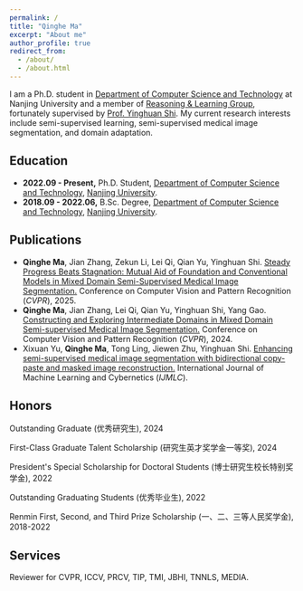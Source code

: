 ```yaml
---
permalink: /
title: "Qinghe Ma"
excerpt: "About me"
author_profile: true
redirect_from: 
  - /about/
  - /about.html
---
```

I am a Ph.D. student in [Department of Computer Science and Technology](https://cs.nju.edu.cn/main.htm) at Nanjing University and a member of [Reasoning & Learning Group](https://cs.nju.edu.cn/rl/index.htm), fortunately supervised by [Prof. Yinghuan Shi](https://cs.nju.edu.cn/shiyh/index.htm). My current research interests include semi-supervised learning, semi-supervised medical image segmentation, and domain adaptation.


## Education

+ **2022.09 - Present,** Ph.D. Student, [Department of Computer Science and Technology](https://cs.nju.edu.cn/main.htm), [Nanjing University](https://www.nju.edu.cn/).
+ **2018.09 - 2022.06,** B.Sc. Degree, [Department of Computer Science and Technology](https://cs.nju.edu.cn/main.htm), [Nanjing University](https://www.nju.edu.cn/).

## Publications

+ **Qinghe Ma**, Jian Zhang, Zekun Li, Lei Qi, Qian Yu, Yinghuan Shi. [Steady Progress Beats Stagnation: Mutual Aid of Foundation and Conventional Models in Mixed Domain Semi-Supervised Medical Image Segmentation.](https://mqinghe.github.io/) Conference on Computer Vision and Pattern Recognition (*CVPR*), 2025.
+ **Qinghe Ma**, Jian Zhang, Lei Qi, Qian Yu, Yinghuan Shi, Yang Gao. [Constructing and Exploring Intermediate Domains in Mixed Domain Semi-supervised Medical Image Segmentation.](https://openaccess.thecvf.com/content/CVPR2024/html/Ma_Constructing_and_Exploring_Intermediate_Domains_in_Mixed_Domain_Semi-supervised_Medical_CVPR_2024_paper.html) Conference on Computer Vision and Pattern Recognition (*CVPR*), 2024.
+ Xixuan Yu, **Qinghe Ma**, Tong Ling, Jiewen Zhu, Yinghuan Shi. [Enhancing semi-supervised medical image segmentation with bidirectional copy-paste and masked image reconstruction.](https://link.springer.com/article/10.1007/s13042-024-02410-1) International Journal of Machine Learning and Cybernetics (*IJMLC*).

## Honors
Outstanding Graduate (优秀研究生), 2024

First-Class Graduate Talent Scholarship (研究生英才奖学金一等奖), 2024

President's Special Scholarship for Doctoral Students (博士研究生校长特别奖学金), 2022

Outstanding Graduating Students (优秀毕业生), 2022

Renmin First, Second, and Third Prize Scholarship (一、二、三等人民奖学金), 2018-2022

## Services
Reviewer for CVPR, ICCV, PRCV, TIP, TMI, JBHI, TNNLS, MEDIA.


